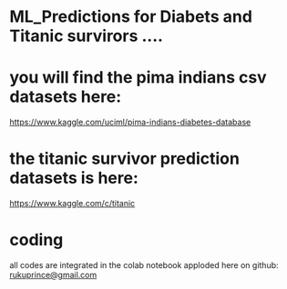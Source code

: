 # ML_Predictions for Diabets and Titanic survirors ....



# you will find the pima indians csv datasets here:

https://www.kaggle.com/uciml/pima-indians-diabetes-database

# the titanic survivor prediction datasets is here:

https://www.kaggle.com/c/titanic


# coding

all codes are integrated in the colab notebook apploded here on github: rukuprince@gmail.com


